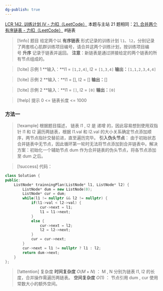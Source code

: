 ```yaml
---
dg-publish: true
---
```

[LCR 142. 训练计划 IV - 力扣（LeetCode）](https://leetcode.cn/problems/he-bing-liang-ge-pai-xu-de-lian-biao-lcof/description/)
本题与主站 21 题相同：[21. 合并两个有序链表 - 力扣（LeetCode）](https://leetcode.cn/problems/merge-two-sorted-lists/description/)
#链表 
> [!info] 题目
> 给定两个以 **有序链表** 形式记录的训练计划 `l1`、`l2`，分别记录了两套核心肌群训练项目编号，请合并这两个训练计划，按训练项目编号 **升序** 记录于链表并返回。
**注意**：新链表是通过拼接给定的两个链表的所有节点组成的。

> [!cite] 示例 1
> **输入：**l1 = `[1,2,4]`, l2 = `[1,3,4]`
**输出：**`[1,1,2,3,4,4]`

> [!cite] 示例 2
> **输入：**l1 = [], l2 = []
**输出：**[]

> [!cite] 示例 2
**输入：**l1 = `[]`, l2 = `[0]`
**输出：**`[0]`

> [!help] 提示
> 0 <= 链表长度 <= 1000
### 方法一
> [!example] 
根据题目描述， 链表 l1 , l2 是 递增 的，因此容易想到使用双指针 l1 和 l2 遍历两链表，根据 l1.val 和 l2.val 的大小关系确定节点添加顺序，两节点指针交替前进，直至遍历完毕。
**引入伪头节点**： 由于初始状态合并链表中无节点，因此循环第一轮时无法将节点添加到合并链表中。解决方案：初始化一个辅助节点 dum 作为合并链表的伪头节点，将各节点添加至 dum 之后。

> [!success] 代码：
```cpp
class Solution {
public:
    ListNode* trainningPlan(ListNode* l1, ListNode* l2) {
        ListNode* dum = new ListNode(0);
        ListNode* cur = dum;
        while(l1 != nullptr && l2 != nullptr) {
            if(l1->val < l2->val) {
                cur->next = l1;
                l1 = l1->next;
            }
            else {
                cur->next = l2;
                l2 = l2->next;
            }
            cur = cur->next;
        }
        cur->next = l1 != nullptr ? l1 : l2;
        return dum->next;
    }
};
```
> [!attention] 复杂度
> **时间复杂度** $O(M+N)$ ： M , N 分别为链表 l1, l2 的长度，合并操作需遍历两链表。
**空间复杂度** $O(1)$ ： 节点引用 dum , cur 使用常数大小的额外空间。


